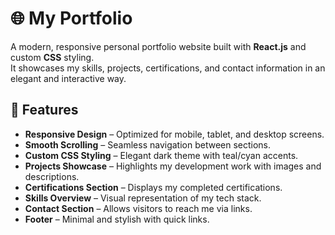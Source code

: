# 🌐 My Portfolio

A modern, responsive personal portfolio website built with **React.js** and custom **CSS** styling.  
It showcases my skills, projects, certifications, and contact information in an elegant and interactive way.

## 🚀 Features

- **Responsive Design** – Optimized for mobile, tablet, and desktop screens.
- **Smooth Scrolling** – Seamless navigation between sections.
- **Custom CSS Styling** – Elegant dark theme with teal/cyan accents.
- **Projects Showcase** – Highlights my development work with images and descriptions.
- **Certifications Section** – Displays my completed certifications.
- **Skills Overview** – Visual representation of my tech stack.
- **Contact Section** – Allows visitors to reach me via links.
- **Footer** – Minimal and stylish with quick links.